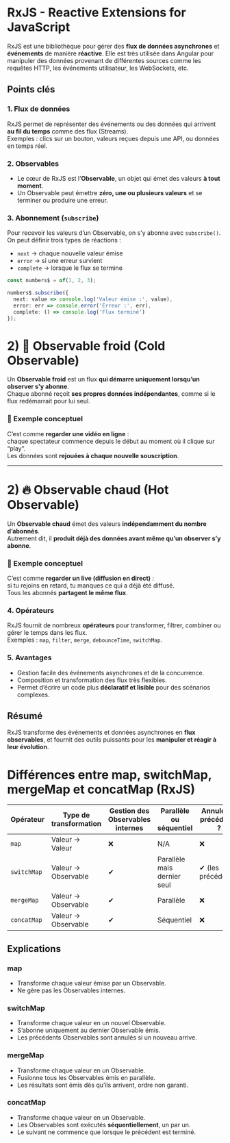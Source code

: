 # RxJS - Reactive Extensions for JavaScript

RxJS est une bibliothèque pour gérer des **flux de données asynchrones** et **événements** de manière **réactive**. Elle est très utilisée dans Angular pour manipuler des données provenant de différentes sources comme les requêtes HTTP, les événements utilisateur, les WebSockets, etc.

## Points clés

### 1. Flux de données
RxJS permet de représenter des événements ou des données qui arrivent **au fil du temps** comme des flux (Streams).  
Exemples : clics sur un bouton, valeurs reçues depuis une API, ou données en temps réel.

### 2. Observables
- Le cœur de RxJS est l’**Observable**, un objet qui émet des valeurs **à tout moment**.  
- Un Observable peut émettre **zéro, une ou plusieurs valeurs** et se terminer ou produire une erreur.

### 3. Abonnement (`subscribe`)
Pour recevoir les valeurs d’un Observable, on s’y abonne avec `subscribe()`.  
On peut définir trois types de réactions :
- `next` → chaque nouvelle valeur émise  
- `error` → si une erreur survient  
- `complete` → lorsque le flux se termine
  
```typescript
const numbers$ = of(1, 2, 3);

numbers$.subscribe({
  next: value => console.log('Valeur émise :', value),
  error: err => console.error('Erreur :', err),
  complete: () => console.log('Flux terminé')
});
```

# 2) 🧊 Observable froid (Cold Observable)

Un **Observable froid** est un flux **qui démarre uniquement lorsqu’un observer s’y abonne**.  
Chaque abonné reçoit **ses propres données indépendantes**, comme si le flux redémarrait pour lui seul.

### 🧠 Exemple conceptuel
C’est comme **regarder une vidéo en ligne** :  
chaque spectateur commence depuis le début au moment où il clique sur “play”.  
Les données sont **rejouées à chaque nouvelle souscription**.

---

# 2) 🔥 Observable chaud (Hot Observable)

Un **Observable chaud** émet des valeurs **indépendamment du nombre d’abonnés**.  
Autrement dit, il **produit déjà des données avant même qu’un observer s’y abonne**.

### 🧠 Exemple conceptuel
C’est comme **regarder un live (diffusion en direct)** :  
si tu rejoins en retard, tu manques ce qui a déjà été diffusé.  
Tous les abonnés **partagent le même flux**.


### 4. Opérateurs
RxJS fournit de nombreux **opérateurs** pour transformer, filtrer, combiner ou gérer le temps dans les flux.  
Exemples : `map`, `filter`, `merge`, `debounceTime`, `switchMap`.

### 5. Avantages
- Gestion facile des événements asynchrones et de la concurrence.  
- Composition et transformation des flux très flexibles.  
- Permet d’écrire un code plus **déclaratif et lisible** pour des scénarios complexes.

## Résumé
RxJS transforme des événements et données asynchrones en **flux observables**, et fournit des outils puissants pour les **manipuler et réagir à leur évolution**.

# Différences entre map, switchMap, mergeMap et concatMap (RxJS)

| Opérateur    | Type de transformation | Gestion des Observables internes | Parallèle ou séquentiel | Annule les précédents ? |
|--------------|----------------------|---------------------------------|------------------------|------------------------|
| `map`        | Valeur → Valeur      | ❌                               | N/A                    | ❌                     |
| `switchMap`  | Valeur → Observable  | ✔                               | Parallèle mais dernier seul | ✔ (les précédents)   |
| `mergeMap`   | Valeur → Observable  | ✔                               | Parallèle              | ❌                     |
| `concatMap`  | Valeur → Observable  | ✔                               | Séquentiel             | ❌                     |

## Explications

### map
- Transforme chaque valeur émise par un Observable.
- Ne gère pas les Observables internes.

### switchMap
- Transforme chaque valeur en un nouvel Observable.
- S’abonne uniquement au dernier Observable émis.
- Les précédents Observables sont annulés si un nouveau arrive.

### mergeMap
- Transforme chaque valeur en un Observable.
- Fusionne tous les Observables émis en parallèle.
- Les résultats sont émis dès qu’ils arrivent, ordre non garanti.

### concatMap
- Transforme chaque valeur en un Observable.
- Les Observables sont exécutés **séquentiellement**, un par un.
- Le suivant ne commence que lorsque le précédent est terminé.



